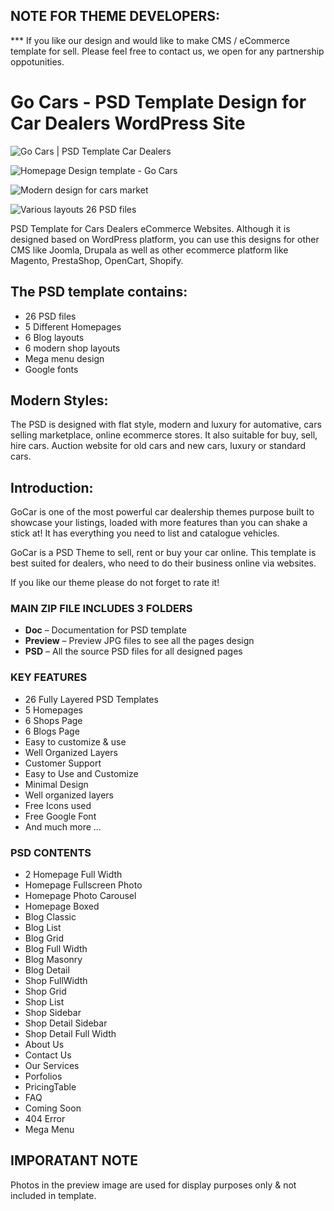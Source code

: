 ## NOTE FOR THEME DEVELOPERS:

*** If you like our design and would like to make CMS / eCommerce template for sell. Please feel free to contact us, we open for any partnership oppotunities.

# Go Cars - PSD Template Design for Car Dealers WordPress Site

![Go Cars | PSD Template Car Dealers](images/go-cars-psd-template-car-dealers.jpg)

![Homepage Design template - Go Cars](images/homepage-template-car-dealers.jpg)

![Modern design for cars market](images/modern-design-for-cars-market.jpg)

![Various layouts 26 PSD files](images/various-layout-26-psd-files.jpg)


PSD Template for Cars Dealers eCommerce Websites. Although it is designed based on WordPress platform, you can use this designs for other CMS like Joomla, Drupala as well as other ecommerce platform like Magento, PrestaShop, OpenCart, Shopify.

## The PSD template contains:

* 26 PSD files 
* 5 Different Homepages
* 6 Blog layouts
* 6 modern shop layouts
* Mega menu design
* Google fonts

## Modern Styles:

The PSD is designed with flat style, modern and luxury for automative, cars selling marketplace, online ecommerce stores. It also suitable for buy, sell, hire cars. Auction website for old cars and new cars, luxury or standard cars.

## Introduction:

GoCar is one of the most powerful car dealership themes purpose built to showcase your listings, loaded with more features than you can shake a stick at! It has everything you need to list and catalogue vehicles.

GoCar is a PSD Theme to sell, rent or buy your car online. This template is best suited for dealers, who need to do their business online via websites.

If you like our theme please do not forget to rate it! 


### MAIN ZIP FILE INCLUDES 3 FOLDERS

* **Doc** – Documentation for PSD template
* **Preview** – Preview JPG files to see all the pages design
* **PSD** – All the source PSD files for all designed pages

### KEY FEATURES

* 26 Fully Layered PSD Templates
* 5 Homepages
* 6 Shops Page
* 6 Blogs Page
* Easy to customize & use
* Well Organized Layers
* Customer Support
* Easy to Use and Customize
* Minimal Design
* Well organized layers
* Free Icons used
* Free Google Font
* And much more ...


### PSD CONTENTS

* 2 Homepage Full Width
* Homepage Fullscreen Photo
* Homepage Photo Carousel
* Homepage Boxed
* Blog Classic
* Blog List
* Blog Grid
* Blog Full Width
* Blog Masonry
* Blog Detail
* Shop FullWidth
* Shop Grid
* Shop List
* Shop Sidebar
* Shop Detail Sidebar
* Shop Detail Full Width
* About Us
* Contact Us
* Our Services
* Porfolios
* PricingTable
* FAQ
* Coming Soon
* 404 Error
* Mega Menu

## IMPORATANT NOTE

Photos in the preview image are used for display purposes only & not included in template.



